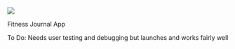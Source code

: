 <img align="center" src="https://i.imgur.com/GKFStle.png">

Fitness Journal App

To Do:
Needs user testing and debugging but launches and works fairly well
